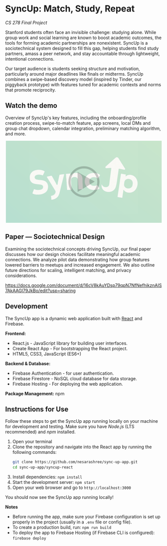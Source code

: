 # SyncUp: Match, Study, Repeat
*CS 278 Final Project*

Stanford students often face an invisible challenge: studying alone. While group work and social learning are known to boost academic outcomes, the tools for forming academic partnerships are nonexistent. SyncUp is a sociotechnical system designed to fill this gap, helping students find study partners, amass a peer network, and stay accountable through lightweight, intentional connections. 

Our target audience is students seeking structure and motivation, particularly around major deadlines like finals or midterms. SyncUp combines a swipe-based discovery model (inspired by Tinder, our piggyback prototype) with features tuned for academic contexts and norms that promote reciprocity.

## Watch the demo
Overview of SyncUp's key features, including the onboarding/profile creation process, swipe-to-match feature, app screens, local DMs and group chat dropdown, calendar integration, preliminary matching algorithm, and more.
<div align="center">
  <a href="https://drive.google.com/file/d/1ckzARhFVm-Y4sLhnfFFRLH2NFjnR2l_b/view?usp=sharing" target="_blank">
    <img src="images/logo2.png" alt="Watch the demo" width="500"/>
  </a>
</div>

## Paper — Sociotechnical Design 
Examining the sociotechnical concepts driving SyncUp, our final paper discusses how our design choices facilitate meaningful academic connections. We analyze pilot data demonstrating how group features lowered barriers to meetups and increased engagement. We also outline future directions for scaling, intelligent matching, and privacy considerations.

https://docs.google.com/document/d/16cV8kAuYDsp79qpN7NfNefhikznAIS7AkAAGl79JkBo/edit?usp=sharing

## Development
The SyncUp app is a dynamic web application built with [React](https://react.dev/) and Firebase.

**Frontend:**
* React.js - JavaScript library for building user interfaces.
* Create React App - For bootstrapping the React project.
* HTML5, CSS3, JavaScript (ES6+)

**Backend & Database:**
* Firebase Authentication - for user authentication.
* Firebase Firestore - NoSQL cloud database for data storage.
* Firebase Hosting - For deploying the web application.

**Package Management:**
npm

## Instructions for Use

Follow these steps to get the SyncUp app running locally on your machine for development and testing. Make sure you have *Node.js* (LTS recommended) and *npm* installed.

1. Open your terminal
2. Clone the repository and navigate into the React app by running the following commands:
   ```bash
   git clone https://github.com/nesarashree/sync-up-app.git
   cd sync-up-app/syncup-react
   ```
3. Install dependencies: `npm install`
4. Start the development server: `npm start`
5. Open your web browser and go to `http://localhost:3000`

You should now see the SyncUp app running locally!

**Notes**
- Before running the app, make sure your Firebase configuration is set up properly in the project (usually in a `.env` file or config file).
- To create a production build, run: `npm run build`
- To deploy the app to Firebase Hosting (if Firebase CLI is configured): `firebase deploy`
